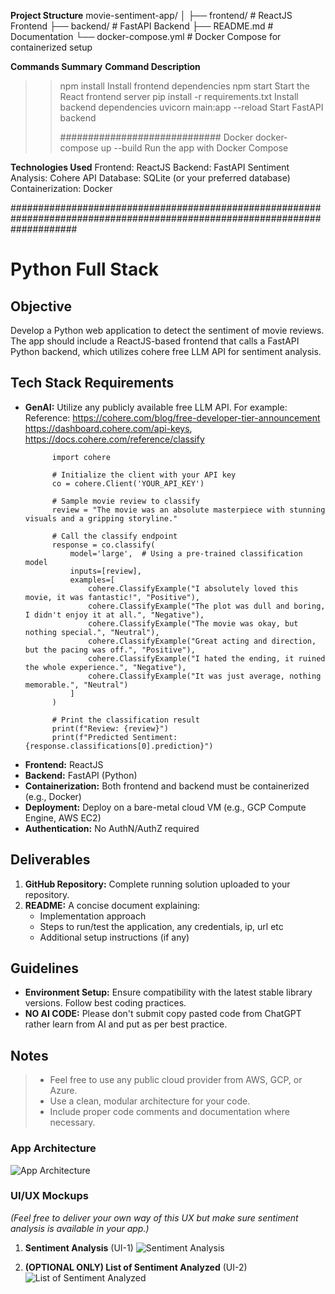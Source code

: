**Project Structure**
movie-sentiment-app/
│
├── frontend/          # ReactJS Frontend
├── backend/           # FastAPI Backend
├── README.md          # Documentation
└── docker-compose.yml # Docker Compose for containerized setup

**Commands Summary**
**Command	Description**
>> npm install	Install frontend dependencies
>> npm start	Start the React frontend server
>> pip install -r requirements.txt	Install backend dependencies
>> uvicorn main:app --reload	Start FastAPI backend
>>
>> #############################
>> Docker 
>> docker-compose up --build	Run the app with Docker Compose
>
**Technologies Used**
Frontend: ReactJS
Backend: FastAPI
Sentiment Analysis: Cohere API
Database: SQLite (or your preferred database)
Containerization: Docker

############################################################################################################################


# Python Full Stack

## Objective
Develop a Python web application to detect the sentiment of movie reviews. The app should include a ReactJS-based frontend that calls a FastAPI Python backend, which utilizes cohere free LLM API for sentiment analysis.

## Tech Stack Requirements
- **GenAI:** Utilize any publicly available free LLM API. For example:
  Reference: https://cohere.com/blog/free-developer-tier-announcement https://dashboard.cohere.com/api-keys, https://docs.cohere.com/reference/classify 
  ```
        import cohere

        # Initialize the client with your API key
        co = cohere.Client('YOUR_API_KEY')

        # Sample movie review to classify
        review = "The movie was an absolute masterpiece with stunning visuals and a gripping storyline."

        # Call the classify endpoint
        response = co.classify(
            model='large',  # Using a pre-trained classification model
            inputs=[review],
            examples=[
                cohere.ClassifyExample("I absolutely loved this movie, it was fantastic!", "Positive"),
                cohere.ClassifyExample("The plot was dull and boring, I didn't enjoy it at all.", "Negative"),
                cohere.ClassifyExample("The movie was okay, but nothing special.", "Neutral"),
                cohere.ClassifyExample("Great acting and direction, but the pacing was off.", "Positive"),
                cohere.ClassifyExample("I hated the ending, it ruined the whole experience.", "Negative"),
                cohere.ClassifyExample("It was just average, nothing memorable.", "Neutral")
            ]
        )

        # Print the classification result
        print(f"Review: {review}")
        print(f"Predicted Sentiment: {response.classifications[0].prediction}")
  ```
- **Frontend:** ReactJS
- **Backend:** FastAPI (Python)
- **Containerization:** Both frontend and backend must be containerized (e.g., Docker)
- **Deployment:** Deploy on a bare-metal cloud VM (e.g., GCP Compute Engine, AWS EC2)
- **Authentication:** No AuthN/AuthZ required

## Deliverables
1. **GitHub Repository:** Complete running solution uploaded to your repository.
2. **README:** A concise document explaining:
   - Implementation approach
   - Steps to run/test the application, any credentials, ip, url etc
   - Additional setup instructions (if any)

## Guidelines
- **Environment Setup:** Ensure compatibility with the latest stable library versions. Follow best coding practices.
- **NO AI CODE:** Please don't submit copy pasted code from ChatGPT rather learn from AI and put as per best practice.

## Notes
> - Feel free to use any public cloud provider from AWS, GCP, or Azure.
> - Use a clean, modular architecture for your code.
> - Include proper code comments and documentation where necessary.

### App Architecture
![App Architecture](AppArchitecture.png)

### UI/UX Mockups
_(Feel free to deliver your own way of this UX but make sure sentiment analysis is available in your app.)_

1. **Sentiment Analysis** (UI-1)
![Sentiment Analysis](UXScreen1.png)

1. **(OPTIONAL ONLY) List of Sentiment Analyzed** (UI-2)
![List of Sentiment Analyzed](UXScreen2.png)







